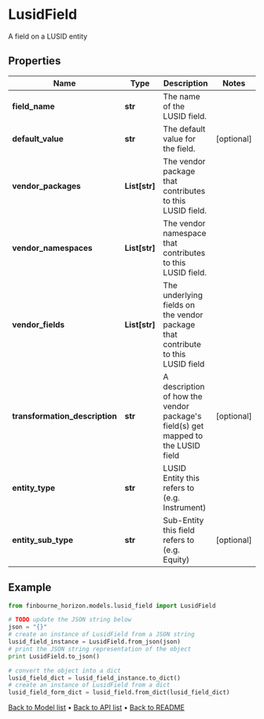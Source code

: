 # LusidField

A field on a LUSID entity

## Properties
Name | Type | Description | Notes
------------ | ------------- | ------------- | -------------
**field_name** | **str** | The name of the LUSID field. | 
**default_value** | **str** | The default value for the field. | [optional] 
**vendor_packages** | **List[str]** | The vendor package that contributes to this LUSID field. | 
**vendor_namespaces** | **List[str]** | The vendor namespace that contributes to this LUSID field. | 
**vendor_fields** | **List[str]** | The underlying fields on the vendor package that contribute to this LUSID field | 
**transformation_description** | **str** | A description of how the vendor package&#39;s field(s) get mapped to the LUSID field | [optional] 
**entity_type** | **str** | LUSID Entity this refers to (e.g. Instrument) | 
**entity_sub_type** | **str** | Sub-Entity this field refers to (e.g. Equity) | [optional] 

## Example

```python
from finbourne_horizon.models.lusid_field import LusidField

# TODO update the JSON string below
json = "{}"
# create an instance of LusidField from a JSON string
lusid_field_instance = LusidField.from_json(json)
# print the JSON string representation of the object
print LusidField.to_json()

# convert the object into a dict
lusid_field_dict = lusid_field_instance.to_dict()
# create an instance of LusidField from a dict
lusid_field_form_dict = lusid_field.from_dict(lusid_field_dict)
```
[Back to Model list](../README.md#documentation-for-models) &#8226; [Back to API list](../README.md#documentation-for-api-endpoints) &#8226; [Back to README](../README.md)


